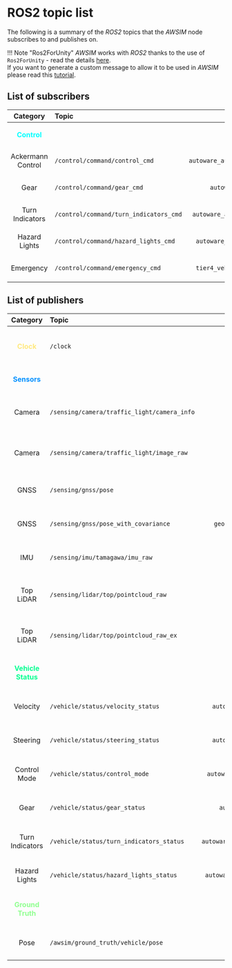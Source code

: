 # ROS2 topic list

The following is a summary of the *ROS2* topics that the *AWSIM* node subscribes to and publishes on.

!!! Note "Ros2ForUnity"
    *AWSIM* works with *ROS2* thanks to the use of `Ros2ForUnity` - read the details [here](../ExternalLibraries/Ros2Unity/).<br>
    If you want to generate a custom message to allow it to be used in *AWSIM* please read this [tutorial](../../../DeveloperGuide/Tutorials/AddACustomROS2Message/).


## List of subscribers
|                     Category                     | Topic                                  |                     Message type                     | `frame_id` | `Hz`  |                       `QoS`                        |
| :----------------------------------------------: | :------------------------------------- | :--------------------------------------------------: | :--------: | :---: | :------------------------------------------------: |
| <p style="color:rgb(0,255,255);">**Control**</p> |                                        |                                                      |            |       |                                                    |
|                Ackermann Control                 | `/control/command/control_cmd`         | `autoware_auto_control_msgs/AckermannControlCommand` |     -      | `60`  | `Reliable`,<br> `TransientLocal`,<br> `KeepLast/1` |
|                       Gear                       | `/control/command/gear_cmd`            |       `autoware_auto_vehicle_msgs/GearCommand`       |     -      | `10`  | `Reliable`,<br> `TransientLocal`,<br> `KeepLast/1` |
|                 Turn Indicators                  | `/control/command/turn_indicators_cmd` |  `autoware_auto_vehicle_msgs/TurnIndicatorsCommand`  |     -      | `10`  | `Reliable`,<br> `TransientLocal`,<br> `KeepLast/1` |
|                  Hazard Lights                   | `/control/command/hazard_lights_cmd`   |   `autoware_auto_vehicle_msgs/HazardLightsCommand`   |     -      | `10`  | `Reliable`,<br> `TransientLocal`,<br> `KeepLast/1` |
|                    Emergency                     | `/control/command/emergency_cmd`       |   `tier4_vehicle_msgs/msg/VehicleEmergencyStamped`   |     -      | `60`  | `Reliable`,<br> `TransientLocal`,<br> `KeepLast/1` |

## List of publishers

|                        Category                         | Topic                                       |                   Message type                    |               `frame_id`                | `Hz`  |                     `QoS`                      |
| :-----------------------------------------------------: | :------------------------------------------ | :-----------------------------------------------: | :-------------------------------------: | :---: | :--------------------------------------------: |
|      <p style="color:rgb(255,233,127);">**Clock**       | `/clock`                                    |               `rosgraph_msgs/Clock`               |                    -                    | `100` | `Best effort`,<br>`Volatile`,<br>`Keep last/1` |
|    <p style="color:rgb(0,144,255);">**Sensors**</p>     |                                             |                                                   |                                         |       |                                                |
|                         Camera                          | `/sensing/camera/traffic_light/camera_info` |             `sensor_msgs/CameraInfo`              | `traffic_light_left_camera/camera_link` | `10`  | `Best effort`,<br>`Volatile`,<br>`Keep last/1` |
|                         Camera                          | `/sensing/camera/traffic_light/image_raw`   |                `sensor_msgs/Image`                | `traffic_light_left_camera/camera_link` | `10`  | `Best effort`,<br>`Volatile`,<br>`Keep last/1` |
|                          GNSS                           | `/sensing/gnss/pose`                        |               `geometry_msgs/Pose`                |               `gnss_link`               |  `1`  |  `Reliable`,<br>`Volatile`,<br>`Keep last/1`   |
|                          GNSS                           | `/sensing/gnss/pose_with_covariance`        |    `geometry_msgs/PoseWithCovarianceStamped `     |               `gnss_link`               |  `1`  |  `Reliable`,<br>`Volatile`,<br>`Keep last/1`   |
|                           IMU                           | `/sensing/imu/tamagawa/imu_raw`             |                 `sensor_msgs/Imu`                 |           `tamagawa/imu_link`           | `30`  | `Reliable`,<br>`Volatile`,<br>`Keep last/1000` |
|                        Top LiDAR                        | `/sensing/lidar/top/pointcloud_raw`         |             `sensor_msgs/PointCloud2`             |         `sensor_kit_base_link`          | `10`  | `Best effort`,<br>`Volatile`,<br>`Keep last/5` |
|                        Top LiDAR                        | `/sensing/lidar/top/pointcloud_raw_ex`      |             `sensor_msgs/PointCloud2`             |         `sensor_kit_base_link`          | `10`  | `Best effort`,<br>`Volatile`,<br>`Keep last/5` |
| <p style="color:rgb(0,255,144);">**Vehicle Status**</p> |                                             |                                                   |                                         |       |                                                |
|                        Velocity                         | `/vehicle/status/velocity_status`           |    `autoware_auto_vehicle_msgs/VelocityReport`    |               `base_line`               | `30`  |  `Reliable`,<br>`Volatile`,<br>`Keep last/1`   |
|                        Steering                         | `/vehicle/status/steering_status`           |    `autoware_auto_vehicle_msgs/SteeringReport`    |                    -                    | `30`  |  `Reliable`,<br>`Volatile`,<br>`Keep last/1`   |
|                      Control Mode                       | `/vehicle/status/control_mode`              |  `autoware_auto_vehicle_msgs/ControlModeReport`   |                    -                    | `30`  |  `Reliable`,<br>`Volatile`,<br>`Keep last/1`   |
|                          Gear                           | `/vehicle/status/gear_status`               |      `autoware_auto_vehicle_msgs/GearReport`      |                    -                    | `30`  |  `Reliable`,<br>`Volatile`,<br>`Keep last/1`   |
|                     Turn Indicators                     | `/vehicle/status/turn_indicators_status`    | `autoware_auto_vehicle_msgs/TurnIndicatorsReport` |                    -                    | `30`  |  `Reliable`,<br>`Volatile`,<br>`Keep last/1`   |
|                      Hazard Lights                      | `/vehicle/status/hazard_lights_status`      |  `autoware_auto_vehicle_msgs/HazardLightsReport`  |                    -                    | `30`  |  `Reliable`,<br>`Volatile`,<br>`Keep last/1`   |
| <p style="color:rgb(144,255,144);">**Ground Truth**</p> |                                             |                                                   |                                         |       |                                                |
|                          Pose                           | `/awsim/ground_truth/vehicle/pose`          |            `geometry_msgs/PoseStamped`            |               `base_link`               | `100` |  `Reliable`,<br>`Volatile`,<br>`Keep last/1`   |

